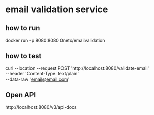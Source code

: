 # email validation service

## how to run

docker run -p 8080:8080 0netx/emailvalidation

## how to test

curl --location --request POST 'http://localhost:8080/validate-email' \
--header 'Content-Type: text/plain' \
--data-raw 'email@email.com'


## Open API

http://localhost:8080/v3/api-docs
